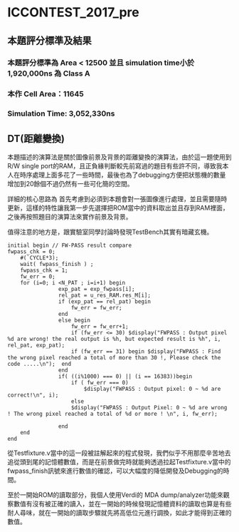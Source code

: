 # ICCONTEST_2017_pre
## 本題評分標準及結果
### 本題評分標準為 Area < 12500 並且 simulation time小於1,920,000ns 為 Class A
### 本作 Cell Area：11645
### Simulation Time: 3,052,330ns
## DT(距離變換)
本題描述的演算法是關於圖像前景及背景的距離變換的演算法，由於這一題使用到R/W single port的RAM，且正負緣判斷較先前寫過的題目有些許不同，導致我本人在時序處理上面多花了一些時間，最後也為了debugging方便把狀態機的數量增加到20餘個不過仍然有一些可化簡的空間。

詳細的核心思路為
首先考慮到必須到本題會對一張圖像進行處理，並且需要隨時更新，這樣的特性讓我第一步先選擇把ROM當中的資料取出並且存到RAM裡面，之後再按照題目的演算法來實作前景及背景。

值得注意的地方是，跟實驗室同學討論時發現TestBench其實有暗藏玄機。

```veilog=!
initial begin // FW-PASS result compare
fwpass_chk = 0;
	#(`CYCLE*3);
	wait( fwpass_finish ) ;
	fwpass_chk = 1;
	fw_err = 0;
	for (i=0; i <N_PAT ; i=i+1) begin
				exp_pat = exp_fwpass[i];
				rel_pat = u_res_RAM.res_M[i];
				if (exp_pat == rel_pat) begin
					fw_err = fw_err;
				end
				else begin 
					fw_err = fw_err+1;
					if (fw_err <= 30) $display("FWPASS : Output pixel %d are wrong! the real output is %h, but expected result is %h", i, rel_pat, exp_pat);
					if (fw_err == 31) begin $display("FWPASS : Find the wrong pixel reached a total of more than 30 !, Please check the code .....\n");  end
				end
				if( ((i%1000) === 0) || (i == 16383))begin  
					if ( fw_err === 0)
      					$display("FWPASS : Output pixel: 0 ~ %d are correct!\n", i);
					else
					$display("FWPASS : Output Pixel: 0 ~ %d are wrong ! The wrong pixel reached a total of %d or more ! \n", i, fw_err);
					
  				end					
	end
end 
```
從Testfixture.v當中的這一段被註解起來的程式發現，我們似乎不用那麼辛苦地去追從頭到尾的記憶體數值，而是在前景做完時就能夠透過拉起Testfixture.v當中的fwpass_finish訊號來進行數值的確認，可以大幅度的降低開發及Debugging的時間。

至於一開始ROM的讀取部分，我個人使用Verdi的 MDA dump/analyzer功能來觀察數值有沒有被正確的讀入，並在一開始的時候發現記憶體資料的讀取也算是有些耐人尋味，就在一開始的讀取步驟就先將高低位元進行調換，如此才能得到正確的數值。
